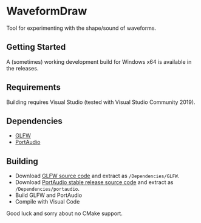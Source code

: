 # WaveformDraw

Tool for experimenting with the shape/sound of waveforms.

## Getting Started

A (sometimes) working development build for Windows x64 is available in the releases.

## Requirements

Building requires Visual Studio (tested with Visual Studio Community 2019).

## Dependencies

* [GLFW](https://www.glfw.org/)
* [PortAudio](http://www.portaudio.com/)

## Building

* Download [GLFW source code](https://www.glfw.org/download.html) and extract as `/Dependencies/GLFW`.
* Download [PortAudio stable release source code](http://files.portaudio.com/download.html) and extract as `/Dependencies/portaudio`.
* Build GLFW and PortAudio
* Compile with Visual Code

Good luck and sorry about no CMake support.
